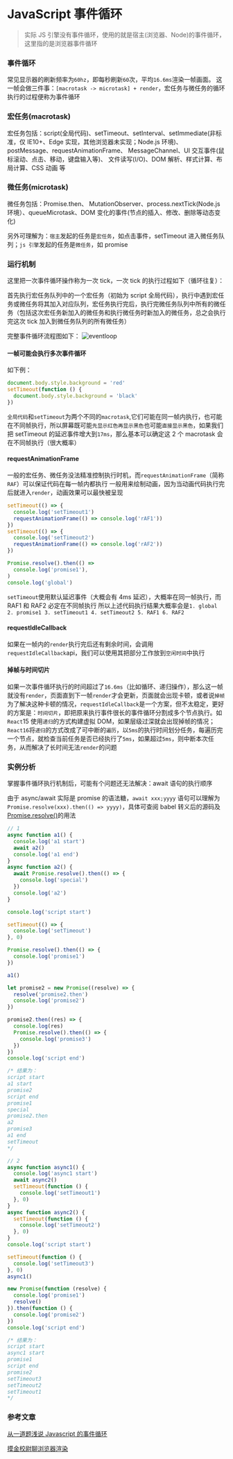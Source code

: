 # JavaScript 事件循环

> 实际 JS 引擎没有事件循环，使用的就是宿主(浏览器、Node)的事件循环，这里指的是浏览器事件循环

### 事件循环

常见显示器的刷新频率为`60hz`，即每秒刷新`60`次，平均`16.6ms`渲染一帧画面。
这一帧会做三件事：`[macrotask -> microtask] + render`，宏任务与微任务的循环执行的过程便称为事件循环

### 宏任务(macrotask)

宏任务包括：script(全局代码)、setTimeout、setInterval、setImmediate(非标准，仅 IE10+、Edge 实现，其他浏览器未实现；Node.js 环境)、postMessage、requestAnimationFrame、 MessageChannel、UI 交互事件(鼠标滚动、点击、移动，键盘输入等)、 文件读写(I/O)、DOM 解析、样式计算、布局计算、CSS 动画 等

### 微任务(microtask)

微任务包括：Promise.then、 MutationObserver、process.nextTick(Node.js 环境）、queueMicrotask、DOM 变化的事件(节点的插入、修改、删除等动态变化)

另外可理解为：`宿主`发起的任务是`宏任务`，如点击事件，setTimeout 进入微任务队列；`js 引擎`发起的任务是`微任务`，如 promise

### 运行机制

这里把一次事件循环操作称为一次 tick，一次 tick 的执行过程如下（循环往复）：

首先执行宏任务队列中的一个宏任务（初始为 script 全局代码），执行中遇到宏任务或微任务将其加入对应队列，宏任务执行完后，执行完微任务队列中所有的微任务（包括这次宏任务新加入的微任务和执行微任务时新加入的微任务，总之会执行完这次 tick 加入到微任务队列的所有微任务）

完整事件循环流程图如下：
![eventloop](../Images/eventloop.jpg)

#### 一帧可能会执行多次事件循环

如下例：

```js
document.body.style.background = 'red'
setTimeout(function () {
  document.body.style.background = 'black'
})
```

`全局代码`和`setTimeout`为两个不同的`macrotask`,它们可能在同一帧内执行，也可能在不同帧执行，所以屏幕既可能`先显示红色再显示黑色`也可能`直接显示黑色`，如果我们把 setTimeout 的延迟事件增大到`17ms`，那么基本可以确定这 2 个 macrotask 会在不同帧执行（很大概率）

#### requestAnimationFrame

一般的宏任务、微任务没法精准控制执行时机，而`requestAnimationFrame`（简称`RAF`）可以保证代码在每一帧内都执行
一般用来绘制动画，因为当动画代码执行完后就进入`render`，动画效果可以最快被呈现

```js
setTimeout(() => {
  console.log('setTimeout1')
  requestAnimationFrame(() => console.log('rAF1'))
})
setTimeout(() => {
  console.log('setTimeout2')
  requestAnimationFrame(() => console.log('rAF2'))
})

Promise.resolve().then(() =>
  console.log('promise1'),
)
console.log('global')
```

`setTimeout`使用默认延迟事件（大概会有 4ms 延迟），大概率在同一帧执行，而 RAF1 和 RAF2 必定在不同帧执行
所以上述代码执行结果大概率会是`1. global 2. promise1 3. setTimeout1 4. setTimeout2 5. RAF1 6. RAF2`

#### requestIdleCallback

如果在一帧内的`render`执行完后还有剩余时间，会调用`requestIdleCallback`api，我们可以使用其把部分工作放到`空闲时间`中执行

#### 掉帧与时间切片

如果一次事件循环执行的时间超过了`16.6ms`（比如循环、递归操作），那么这一帧就没有`render`，页面直到下一帧`render`才会更新，页面就会出现卡顿，或者说`掉帧`
为了解决这种卡顿的情况，`requestIdleCallback`是一个方案，但不太稳定，更好的方案是：`时间切片`，即把原来执行事件很长的事件循环分割成多个节点执行。如`React`15 使用`递归`的方式构建虚拟 DOM，如果层级过深就会出现掉帧的情况；`React16`将`递归`的方式改成了可中断的`遍历`，以`5ms`的执行时间划分任务，每遍历完一个节点，就检查当前任务是否已经执行了`5ms`，如果超过`5ms`，则中断本次任务，从而解决了长时间无法`render`的问题

### 实例分析

掌握事件循环执行机制后，可能有个问题还无法解决：await 语句的执行顺序

由于 async/await 实际是 promise 的语法糖，`await xxx;yyyy` 语句可以理解为 `Promise.resolve(xxx).then(() => yyyy)`，具体可查阅 babel 转义后的源码及 [Promise.resolve()](http://es6.ruanyifeng.com/#docs/promise#Promise-resolve)的用法

```js
// 1
async function a1() {
  console.log('a1 start')
  await a2()
  console.log('a1 end')
}
async function a2() {
  await Promise.resolve().then(() => {
    console.log('special')
  })
  console.log('a2')
}

console.log('script start')

setTimeout(() => {
  console.log('setTimeout')
}, 0)

Promise.resolve().then(() => {
  console.log('promise1')
})

a1()

let promise2 = new Promise((resolve) => {
  resolve('promise2.then')
  console.log('promise2')
})

promise2.then((res) => {
  console.log(res)
  Promise.resolve().then(() => {
    console.log('promise3')
  })
})
console.log('script end')

/* 结果为：
script start
a1 start
promise2
script end
promise1
special
promise2.then
a2
promise3
a1 end
setTimeout
*/

// 2
async function async1() {
  console.log('async1 start')
  await async2()
  setTimeout(function () {
    console.log('setTimeout1')
  }, 0)
}
async function async2() {
  setTimeout(function () {
    console.log('setTimeout2')
  }, 0)
}
console.log('script start')

setTimeout(function () {
  console.log('setTimeout3')
}, 0)
async1()

new Promise(function (resolve) {
  console.log('promise1')
  resolve()
}).then(function () {
  console.log('promise2')
})
console.log('script end')

/* 结果为：
script start
async1 start
promise1
script end
promise2
setTimeout3
setTimeout2
setTimeout1
*/
```

### 参考文章

[从一道题浅说 Javascript 的事件循环](https://github.com/Advanced-Frontend/Daily-Interview-Question/issues/7)

[摸金校尉聊浏览器渲染](https://zhuanlan.zhihu.com/p/250477589)

